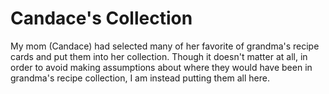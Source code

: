 # Candace's Collection

My mom (Candace) had selected many of her favorite of grandma's recipe cards and put them into her collection.  Though it doesn't matter at all, in order to avoid making assumptions about where they would have been in grandma's recipe collection, I am instead putting them all here.